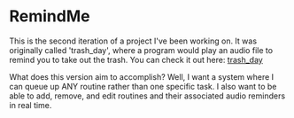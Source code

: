# RemindMe

This is the second iteration of a project I've been working on.
It was originally called 'trash_day', where a program would play an audio file to remind you to take out the trash.
You can check it out here: [trash_day](https://github.com/nampng/trash_day)

What does this version aim to accomplish? Well, I want a system where I can queue up ANY routine rather than one specific task.
I also want to be able to add, remove, and edit routines and their associated audio reminders in real time.